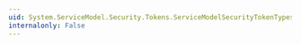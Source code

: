 ```yaml
---
uid: System.ServiceModel.Security.Tokens.ServiceModelSecurityTokenTypes.SspiCredential
internalonly: False
---
```


